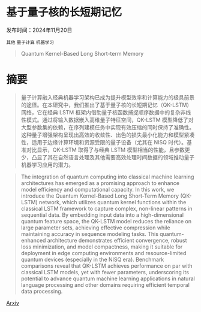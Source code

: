 # 基于量子核的长短期记忆

发布时间：2024年11月20日

`其他` `量子计算` `机器学习`

> Quantum Kernel-Based Long Short-term Memory

# 摘要

> 量子计算融入经典机器学习架构已成为提升模型效率和计算能力的极具前景的途径。在本研究中，我们推出了基于量子核的长短期记忆（QK-LSTM）网络，它在经典 LSTM 框架内借助量子核函数捕捉顺序数据中的复杂非线性模式。通过将输入数据嵌入高维量子特征空间，QK-LSTM 模型降低了对大型参数集的依赖，在序列建模任务中实现有效压缩的同时保持了准确性。这种量子增强架构呈现出高效的收敛性、出色的损失最小化能力和模型紧凑性，适用于边缘计算环境和资源受限的量子设备（尤其在 NISQ 时代）。基准对比显示，QK-LSTM 取得了与经典 LSTM 模型相当的性能，且参数更少，凸显了其在自然语言处理及其他需要高效处理时间数据的领域推动量子机器学习应用的潜力。

> The integration of quantum computing into classical machine learning architectures has emerged as a promising approach to enhance model efficiency and computational capacity. In this work, we introduce the Quantum Kernel-Based Long Short-Term Memory (QK-LSTM) network, which utilizes quantum kernel functions within the classical LSTM framework to capture complex, non-linear patterns in sequential data. By embedding input data into a high-dimensional quantum feature space, the QK-LSTM model reduces the reliance on large parameter sets, achieving effective compression while maintaining accuracy in sequence modeling tasks. This quantum-enhanced architecture demonstrates efficient convergence, robust loss minimization, and model compactness, making it suitable for deployment in edge computing environments and resource-limited quantum devices (especially in the NISQ era). Benchmark comparisons reveal that QK-LSTM achieves performance on par with classical LSTM models, yet with fewer parameters, underscoring its potential to advance quantum machine learning applications in natural language processing and other domains requiring efficient temporal data processing.

[Arxiv](https://arxiv.org/abs/2411.13225)
